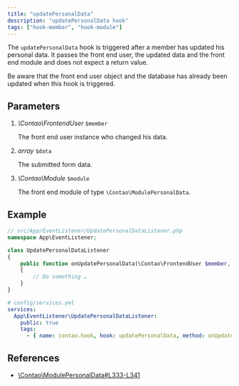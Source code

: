 ```yaml
---
title: "updatePersonalData"
description: "updatePersonalData hook"
tags: ["hook-member", "hook-module"]
---
```



The `updatePersonalData` hook is triggered after a member has updated his
personal data. It passes the front end user, the updated data and the front
end module and does not expect a return value.

Be aware that the front end user object and the database has already been
updated when this hook is triggered.


## Parameters

1. *\Contao\FrontendUser* `$member`

    The front end user instance who changed his data.

2. *array* `$data`

    The submitted form data.

3. *\Contao\Module* `$module`

    The front end module of type `\Contao\ModulePersonalData`.


## Example

```php
// src/App/EventListener/UpdatePersonalDataListener.php
namespace App\EventListener;

class UpdatePersonalDataListener
{
    public function onUpdatePersonalData(\Contao\FrontendUser $member, array $data, \Contao\Module $module): void
    {
        // Do something …
    }
}
```

```yml
# config/services.yml
services:
  App\EventListener\UpdatePersonalDataListener:
    public: true
    tags:
      - { name: contao.hook, hook: updatePersonalData, method: onUpdatePersonalData }
```


## References

* [\Contao\ModulePersonalData#L333-L341](https://github.com/contao/contao/blob/4.7.6/core-bundle/src/Resources/contao/modules/ModulePersonalData.php#L333-L341)
